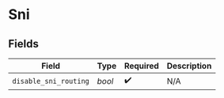 # Sni


## Fields

| Field                 | Type                  | Required              | Description           |
| --------------------- | --------------------- | --------------------- | --------------------- |
| `disable_sni_routing` | *bool*                | :heavy_check_mark:    | N/A                   |